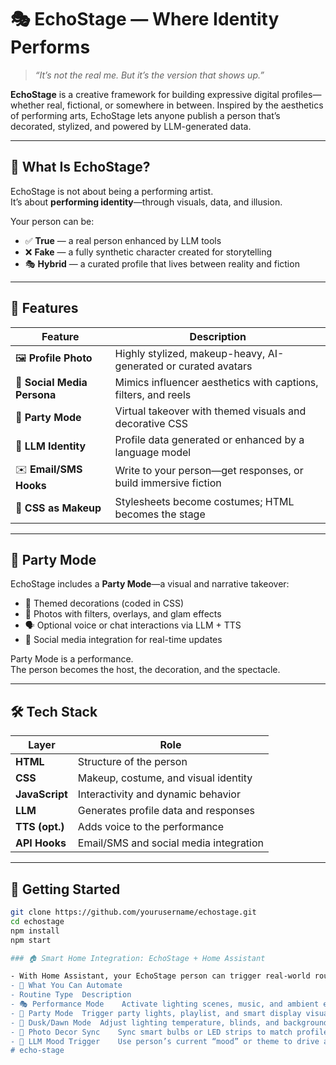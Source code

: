# 🎭 EchoStage — Where Identity Performs

> *“It’s not the real me. But it’s the version that shows up.”*

**EchoStage** is a creative framework for building expressive digital profiles—whether real, fictional, or somewhere in between. Inspired by the aesthetics of performing arts, EchoStage lets anyone publish a person that’s decorated, stylized, and powered by LLM-generated data.

---

## 🌟 What Is EchoStage?

EchoStage is not about being a performing artist.  
It’s about **performing identity**—through visuals, data, and illusion.

Your person can be:

- ✅ **True** — a real person enhanced by LLM tools  
- ❌ **Fake** — a fully synthetic character created for storytelling  
- 🎭 **Hybrid** — a curated profile that lives between reality and fiction  

---

## 🎨 Features

| Feature                     | Description                                                                 |
|----------------------------|-----------------------------------------------------------------------------|
| 🖼️ **Profile Photo**        | Highly stylized, makeup-heavy, AI-generated or curated avatars              |
| 📱 **Social Media Persona** | Mimics influencer aesthetics with captions, filters, and reels              |
| 🎉 **Party Mode**           | Virtual takeover with themed visuals and decorative CSS                    |
| 🧠 **LLM Identity**         | Profile data generated or enhanced by a language model                      |
| ✉️ **Email/SMS Hooks**      | Write to your person—get responses, or build immersive fiction             |
| 🎨 **CSS as Makeup**        | Stylesheets become costumes; HTML becomes the stage                         |

---

## 🪩 Party Mode

EchoStage includes a **Party Mode**—a visual and narrative takeover:

- 🎈 Themed decorations (coded in CSS)
- 📸 Photos with filters, overlays, and glam effects
- 🗣️ Optional voice or chat interactions via LLM + TTS
- 📲 Social media integration for real-time updates

Party Mode is a performance.  
The person becomes the host, the decoration, and the spectacle.

---

## 🛠️ Tech Stack

| Layer         | Role                                  |
|---------------|----------------------------------------|
| **HTML**      | Structure of the person               |
| **CSS**       | Makeup, costume, and visual identity   |
| **JavaScript**| Interactivity and dynamic behavior     |
| **LLM**       | Generates profile data and responses   |
| **TTS (opt.)**| Adds voice to the performance          |
| **API Hooks** | Email/SMS and social media integration |

---

## 🚀 Getting Started

```bash
git clone https://github.com/yourusername/echostage.git
cd echostage
npm install
npm start

### 🏠 Smart Home Integration: EchoStage + Home Assistant

- With Home Assistant, your EchoStage person can trigger real-world routines that match its digital mood or performance mode. Here's how it fits:
- 🔧 What You Can Automate
- Routine Type	Description
- 🎭 Performance Mode	Activate lighting scenes, music, and ambient effects when person is “live”
- 🪩 Party Mode	Trigger party lights, playlist, and smart display visuals
- 🌅 Dusk/Dawn Mode	Adjust lighting temperature, blinds, and background sounds
- 📸 Photo Decor Sync	Sync smart bulbs or LED strips to match profile photo aesthetics
- 🧠 LLM Mood Trigger	Use person’s current “mood” or theme to drive automation
# echo-stage
